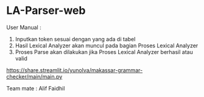 # LA-Parser-web
User Manual :
1. Inputkan token sesuai dengan yang ada di tabel
2. Hasil Lexical Analyzer akan muncul pada bagian Proses Lexical Analyzer
3. Proses Parse akan dilakukan jika Proses Lexical Analyzer berhasil atau valid

https://share.streamlit.io/yunolva/makassar-grammar-checker/main/main.py

Team mate : Alif Faidhil 
